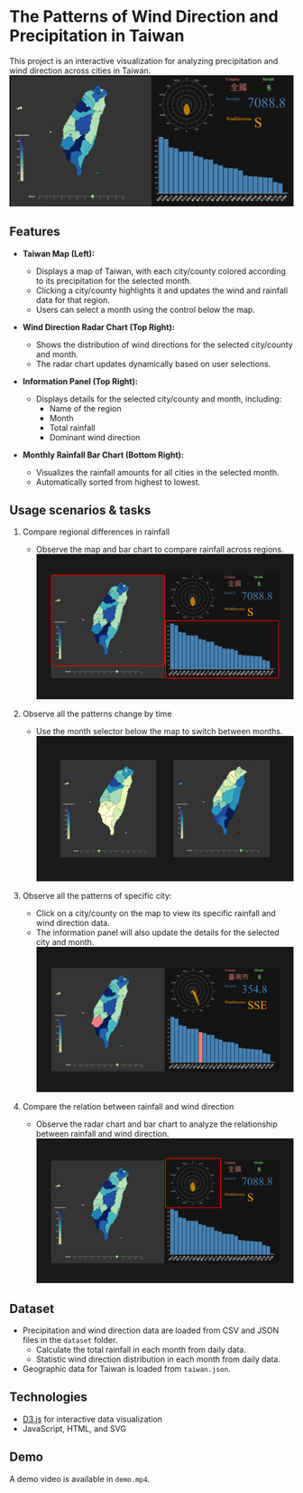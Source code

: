 # The Patterns of Wind Direction and Precipitation in Taiwan

This project is an interactive visualization for analyzing precipitation and wind direction across cities in Taiwan.
![overview](overview.png)

## Features

- **Taiwan Map (Left):**
  - Displays a map of Taiwan, with each city/county colored according to its precipitation for the selected month.
  - Clicking a city/county highlights it and updates the wind and rainfall data for that region.
  - Users can select a month using the control below the map.

- **Wind Direction Radar Chart (Top Right):**
  - Shows the distribution of wind directions for the selected city/county and month.
  - The radar chart updates dynamically based on user selections.

- **Information Panel (Top Right):**
  - Displays details for the selected city/county and month, including:
    - Name of the region
    - Month
    - Total rainfall
    - Dominant wind direction

- **Monthly Rainfall Bar Chart (Bottom Right):**
  - Visualizes the rainfall amounts for all cities in the selected month.
  - Automatically sorted from highest to lowest.

## Usage scenarios & tasks

1. Compare regional differences in rainfall
   * Observe the map and bar chart to compare rainfall across regions.
![scenarios1](scenarios1.png)

1. Observe all the patterns change by time
   * Use the month selector below the map to switch between months.
![scenarios2](scenarios2.png)

1. Observe all the patterns of specific city:
   * Click on a city/county on the map to view its specific rainfall and wind direction data.
   * The information panel will also update the details for the selected city and month.
![scenarios3](scenarios3.png)

1. Compare the relation between rainfall and wind direction
   * Observe the radar chart and bar chart to analyze the relationship between rainfall and wind direction.
![scenarios4](scenarios4.png)

## Dataset
- Precipitation and wind direction data are loaded from CSV and JSON files in the `dataset` folder.
  - Calculate the total rainfall in each month from daily data.
  - Statistic wind direction distribution in each month from daily data.
- Geographic data for Taiwan is loaded from `taiwan.json`.

## Technologies
- [D3.js](https://d3js.org/) for interactive data visualization
- JavaScript, HTML, and SVG

## Demo
A demo video is available in `demo.mp4`.